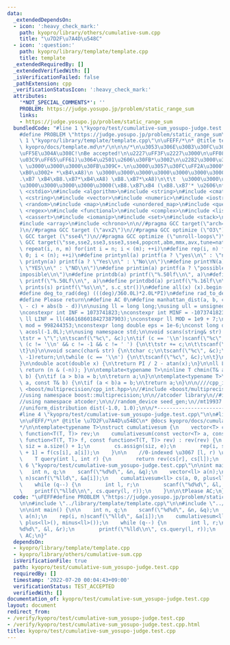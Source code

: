 ```yaml
---
data:
  _extendedDependsOn:
  - icon: ':heavy_check_mark:'
    path: kyopro/library/others/cumulative-sum.cpp
    title: "\u7D2F\u7A4D\u548C"
  - icon: ':question:'
    path: kyopro/library/template/template.cpp
    title: template
  _extendedRequiredBy: []
  _extendedVerifiedWith: []
  _isVerificationFailed: false
  _pathExtension: cpp
  _verificationStatusIcon: ':heavy_check_mark:'
  attributes:
    '*NOT_SPECIAL_COMMENTS*': ''
    PROBLEM: https://judge.yosupo.jp/problem/static_range_sum
    links:
    - https://judge.yosupo.jp/problem/static_range_sum
  bundledCode: "#line 1 \"kyopro/test/cumulative-sum_yosupo-judge.test.cpp\"\n\uFEFF\
    #define PROBLEM \"https://judge.yosupo.jp/problem/static_range_sum\"\n\n#line\
    \ 1 \"kyopro/library/template/template.cpp\"\n\uFEFF/*\n* @title template\n* @docs\
    \ kyopro/docs/template.md\n*/\n\n\n/*\n\u3053\u306E\u30B3\u30FC\u30C9\u3001\u3068\
    \uFF5E\u304A\u308C!\nBe accepted!\n\u2227\uFF3F\u2227\u3000\n\uFF08\uFF61\uFF65\
    \u03C9\uFF65\uFF61)\u3064\u2501\u2606\u30FB*\u3002\n\u2282\u3000\u3000 \u30CE\
    \ \u3000\u3000\u3000\u30FB\u309C+.\n\u3000\u3057\u30FC\uFF2A\u3000\u3000\u3000\
    \xB0\u3002+ *\xB4\xA8)\n \u3000\u3000\u3000\u3000\u3000\u3000\u3000\u3000\u3000\
    .\xB7 \xB4\xB8.\xB7*\xB4\xA8) \xB8.\xB7*\xA8)\n\t\t  \u3000\u3000\u3000\u3000\u3000\
    \u3000\u3000\u3000\u3000\u3000(\xB8.\xB7\xB4 (\xB8.\xB7'* \u2606\n*/\n\n#include\
    \ <cstdio>\n#include <algorithm>\n#include <string>\n#include <cmath>\n#include\
    \ <cstring>\n#include <vector>\n#include <numeric>\n#include <iostream>\n#include\
    \ <random>\n#include <map>\n#include <unordered_map>\n#include <queue>\n#include\
    \ <regex>\n#include <functional>\n#include <complex>\n#include <list>\n#include\
    \ <cassert>\n#include <iomanip>\n#include <set>\n#include <stack>\n#include <bitset>\n\
    #include <array>\n#include <chrono>\n\n//#pragma GCC target(\"arch=skylake-avx512\"\
    )\n//#pragma GCC target (\"avx2\")\n//#pragma GCC optimize (\"O3\")\n//#pragma\
    \ GCC target (\"sse4\")\n//#pragma GCC optimize (\"unroll-loops\")\n//#pragma\
    \ GCC target(\"sse,sse2,sse3,ssse3,sse4,popcnt,abm,mmx,avx,tune=native\")\n#define\
    \ repeat(i, n, m) for(int i = n; i < (m); ++i)\n#define rep(i, n) for(int i =\
    \ 0; i < (n); ++i)\n#define printynl(a) printf(a ? \"yes\\n\" : \"no\\n\")\n#define\
    \ printyn(a) printf(a ? \"Yes\\n\" : \"No\\n\")\n#define printYN(a) printf(a ?\
    \ \"YES\\n\" : \"NO\\n\")\n#define printim(a) printf(a ? \"possible\\n\" : \"\
    imposible\\n\")\n#define printdb(a) printf(\"%.50lf\\n\", a)\n#define printLdb(a)\
    \ printf(\"%.50Lf\\n\", a)\n#define printdbd(a) printf(\"%.16lf\\n\", a)\n#define\
    \ prints(s) printf(\"%s\\n\", s.c_str())\n#define all(x) (x).begin(), (x).end()\n\
    #define deg_to_rad(deg) (((deg)/360.0L)*2.0L*PI)\n#define rad_to_deg(rad) (((rad)/2.0L/PI)*360.0L)\n\
    #define Please return\n#define AC 0\n#define manhattan_dist(a, b, c, d) (abs(a\
    \ - c) + abs(b - d))\n\nusing ll = long long;\nusing ull = unsigned long long;\n\
    \nconstexpr int INF = 1073741823;\nconstexpr int MINF = -1073741823;\nconstexpr\
    \ ll LINF = ll(4661686018427387903);\nconstexpr ll MOD = 1e9 + 7;\nconstexpr ll\
    \ mod = 998244353;\nconstexpr long double eps = 1e-6;\nconst long double PI =\
    \ acosl(-1.0L);\n\nusing namespace std;\n\nvoid scans(string& str) {\n\tchar c;\n\
    \tstr = \"\";\n\tscanf(\"%c\", &c);\n\tif (c == '\\n')scanf(\"%c\", &c);\n\twhile\
    \ (c != '\\n' && c != -1 && c != ' ') {\n\t\tstr += c;\n\t\tscanf(\"%c\", &c);\n\
    \t}\n}\n\nvoid scanc(char& str) {\n\tchar c;\n\tscanf(\"%c\", &c);\n\tif (c ==\
    \ -1)return;\n\twhile (c == '\\n') {\n\t\tscanf(\"%c\", &c);\n\t}\n\tstr = c;\n\
    }\n\ndouble acot(double x) {\n\treturn PI / 2 - atan(x);\n}\n\nll LSB(ll n) {\
    \ return (n & (-n)); }\n\ntemplate<typename T>\ninline T chmin(T& a, const T&\
    \ b) {\n\tif (a > b)a = b;\n\treturn a;\n}\n\ntemplate<typename T>\ninline T chmax(T&\
    \ a, const T& b) {\n\tif (a < b)a = b;\n\treturn a;\n}\n\n////cpp_int\n//#include\
    \ <boost/multiprecision/cpp_int.hpp>\n//#include <boost/multiprecision/cpp_dec_float.hpp>\n\
    //using namespace boost::multiprecision;\n\n//atcoder library\n//#include <atcoder/all>\n\
    //using namespace atcoder;\n\n//random_device seed_gen;\n//mt19937 engine(seed_gen());\n\
    //uniform_distribution dist(-1.0, 1.0);\n\n/*----------------------------------------------------------------------------------*/\n\
    #line 4 \"kyopro/test/cumulative-sum_yosupo-judge.test.cpp\"\n\n#line 1 \"kyopro/library/others/cumulative-sum.cpp\"\
    \n\uFEFF/*\n* @title \u7D2F\u7A4D\u548C\n* @docs kyopro/docs/cumulative-sum.md\n\
    */\n\ntemplate<typename T>\nstruct cumulativesum {\n    vector<T> cs;\n    const\
    \ function<T(T, T)> rev;\n    cumulativesum(const vector<T> a, const T e, const\
    \ function<T(T, T)> f, const function<T(T, T)> rev) : rev(rev) {\n        int\
    \ siz = a.size() + 1;\n        cs.assign(siz, e);\n        rep(i, siz - 1)cs[i\
    \ + 1] = f(cs[i], a[i]);\n    }\n\n    //0-indexed \u3067 [l, r) \u306E\u548C\n\
    \    T query(int l, int r) {\n        return rev(cs[r], cs[l]);\n    }\n};\n#line\
    \ 6 \"kyopro/test/cumulative-sum_yosupo-judge.test.cpp\"\n\nint main() {\n\n \
    \   int n, q;\n    scanf(\"%d%d\", &n, &q);\n    vector<ll> a(n);\n    rep(i,\
    \ n)scanf(\"%lld\", &a[i]);\n    cumulativesum<ll> cs(a, 0, plus<ll>(), minus<ll>());\n\
    \    while (q--) {\n        int l, r;\n        scanf(\"%d%d\", &l, &r);\n    \
    \    printf(\"%lld\\n\", cs.query(l, r));\n    }\n\n\tPlease AC;\n}\n"
  code: "\uFEFF#define PROBLEM \"https://judge.yosupo.jp/problem/static_range_sum\"\
    \n\n#include \"../library/template/template.cpp\"\n\n#include \"../library/others/cumulative-sum.cpp\"\
    \n\nint main() {\n\n    int n, q;\n    scanf(\"%d%d\", &n, &q);\n    vector<ll>\
    \ a(n);\n    rep(i, n)scanf(\"%lld\", &a[i]);\n    cumulativesum<ll> cs(a, 0,\
    \ plus<ll>(), minus<ll>());\n    while (q--) {\n        int l, r;\n        scanf(\"\
    %d%d\", &l, &r);\n        printf(\"%lld\\n\", cs.query(l, r));\n    }\n\n\tPlease\
    \ AC;\n}"
  dependsOn:
  - kyopro/library/template/template.cpp
  - kyopro/library/others/cumulative-sum.cpp
  isVerificationFile: true
  path: kyopro/test/cumulative-sum_yosupo-judge.test.cpp
  requiredBy: []
  timestamp: '2022-07-20 00:04:43+09:00'
  verificationStatus: TEST_ACCEPTED
  verifiedWith: []
documentation_of: kyopro/test/cumulative-sum_yosupo-judge.test.cpp
layout: document
redirect_from:
- /verify/kyopro/test/cumulative-sum_yosupo-judge.test.cpp
- /verify/kyopro/test/cumulative-sum_yosupo-judge.test.cpp.html
title: kyopro/test/cumulative-sum_yosupo-judge.test.cpp
---
```

